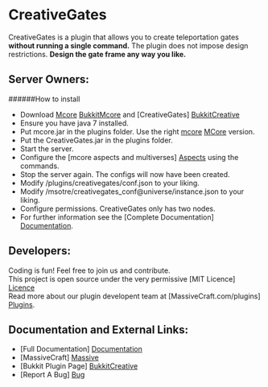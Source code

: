 CreativeGates
========

CreativeGates is a plugin that allows you to create teleportation gates **without running a single command.** The plugin does not impose design restrictions. **Design the gate frame any way you like.**

Server Owners:
--------

######How to install
 - Download [Mcore] [BukkitMcore] and [CreativeGates] [BukkitCreative]
 - Ensure you have java 7 installed.
 - Put mcore.jar in the plugins folder. Use the right [mcore] [MCore] version.
 - Put the CreativeGates.jar in the plugins folder.
 - Start the server.
 - Configure the [mcore aspects and multiverses] [Aspects] using the commands.
 - Stop the server again. The configs will now have been created.
 - Modify /plugins/creativegates/conf.json to your liking.
 - Modify /msotre/creativegates_conf@universe/instance.json to your liking.
 - Configure permissions. CreativeGates only has two nodes.
 - For further information see the [Complete Documentation] [Documentation].

Developers:
--------
Coding is fun! Feel free to join us and contribute.  
This project is open source under the very permissive [MIT Licence] [Licence]  
Read more about our plugin developent team at [MassiveCraft.com/plugins] [Plugins].

Documentation and External Links:
--------

 - [Full Documentation] [Documentation]
 - [MassiveCraft] [Massive]
 - [Bukkit Plugin Page] [BukkitCreative]
 - [Report A Bug] [Bug]

[Licence]: http://www.opensource.org/licenses/MIT
[Plugins]: http://massivecraft.com/plugins
[MCore]: http://massivecraft.com/mcore
[Aspects]: http://www.massivecraft.com/mcore
[Documentation]: http://www.massivecraft.com/creativegates
[Massive]: http://massivecraft.com
[BukkitCreative]: http://dev.bukkit.org/bukkit-plugins/creativegates/
[Bug]: https://github.com/MassiveCraft/CreativeGates/issues
[BukkitMcore]: http://dev.bukkit.org/bukkit-plugins/mcore/
